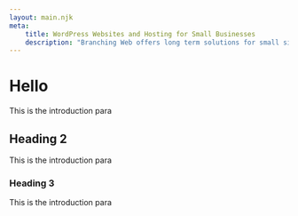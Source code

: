 ```yaml
---
layout: main.njk
meta:
    title: WordPress Websites and Hosting for Small Businesses
    description: "Branching Web offers long term solutions for small sites, to medium sized e-commerce solutions for your business. Start growing your small business or start up and get in contact today to receive a free quote."
---
```


# Hello
This is the introduction para

## Heading 2
This is the introduction para

### Heading 3
This is the introduction para